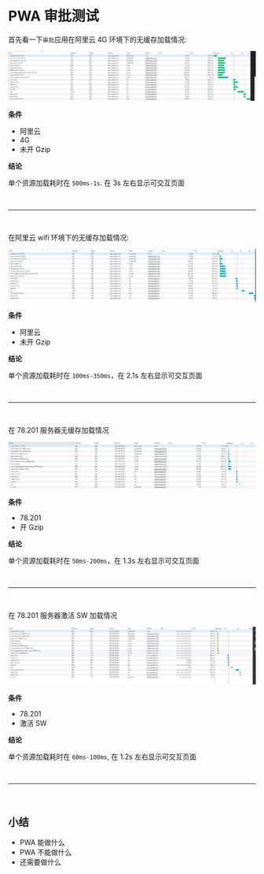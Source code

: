 # PWA 审批测试

首先看一下`审批`应用在阿里云 4G 环境下的无缓存加载情况:

![阿里云4g无缓存加载](attachments/pwa-test/未激活首次加载阿里4g.png)

**条件**

- 阿里云
- 4G
- 未开 Gzip

**结论**

单个资源加载耗时在 `500ms-1s`. 在 3s 左右显示可交互页面

<br/>

---

<br/>

在阿里云 wifi 环境下的无缓存加载情况:

![阿里云无缓存加载](attachments/pwa-test/未激活首次加载阿里.png)

**条件**

- 阿里云
- 未开 Gzip

**结论**

单个资源加载耗时在 `100ms-350ms`，在 2.1s 左右显示可交互页面

<br/>

---

<br/>

在 78.201 服务器无缓存加载情况

![78201无缓存加载](attachments/pwa-test/未激活首次加载.png)

**条件**

- 78.201
- 开 Gzip

**结论**

单个资源加载耗时在 `50ms-200ms`，在 1.3s 左右显示可交互页面

<br/>

---

<br/>

在 78.201 服务器激活 SW 加载情况

![78201激活加载](attachments/pwa-test/激活首次加载.png)

**条件**

- 78.201
- 激活 SW

**结论**

单个资源加载耗时在 `60ms-100ms`, 在 1.2s 左右显示可交互页面

<br/>

---

<br/>

## 小结

- PWA 能做什么
- PWA 不能做什么
- 还需要做什么
